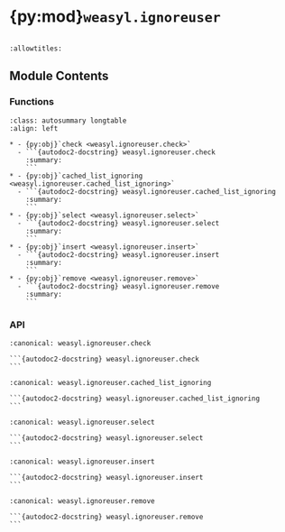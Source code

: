 # {py:mod}`weasyl.ignoreuser`

```{py:module} weasyl.ignoreuser
```

```{autodoc2-docstring} weasyl.ignoreuser
:allowtitles:
```

## Module Contents

### Functions

````{list-table}
:class: autosummary longtable
:align: left

* - {py:obj}`check <weasyl.ignoreuser.check>`
  - ```{autodoc2-docstring} weasyl.ignoreuser.check
    :summary:
    ```
* - {py:obj}`cached_list_ignoring <weasyl.ignoreuser.cached_list_ignoring>`
  - ```{autodoc2-docstring} weasyl.ignoreuser.cached_list_ignoring
    :summary:
    ```
* - {py:obj}`select <weasyl.ignoreuser.select>`
  - ```{autodoc2-docstring} weasyl.ignoreuser.select
    :summary:
    ```
* - {py:obj}`insert <weasyl.ignoreuser.insert>`
  - ```{autodoc2-docstring} weasyl.ignoreuser.insert
    :summary:
    ```
* - {py:obj}`remove <weasyl.ignoreuser.remove>`
  - ```{autodoc2-docstring} weasyl.ignoreuser.remove
    :summary:
    ```
````

### API

````{py:function} check(userid, otherid)
:canonical: weasyl.ignoreuser.check

```{autodoc2-docstring} weasyl.ignoreuser.check
```
````

````{py:function} cached_list_ignoring(userid)
:canonical: weasyl.ignoreuser.cached_list_ignoring

```{autodoc2-docstring} weasyl.ignoreuser.cached_list_ignoring
```
````

````{py:function} select(userid)
:canonical: weasyl.ignoreuser.select

```{autodoc2-docstring} weasyl.ignoreuser.select
```
````

````{py:function} insert(userid, ignore)
:canonical: weasyl.ignoreuser.insert

```{autodoc2-docstring} weasyl.ignoreuser.insert
```
````

````{py:function} remove(userid, ignore)
:canonical: weasyl.ignoreuser.remove

```{autodoc2-docstring} weasyl.ignoreuser.remove
```
````
